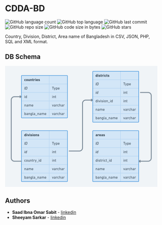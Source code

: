 # CDDA-BD

<!--- See https://shields.io for others or to customize this set of shields.  --->

![GitHub language count](https://img.shields.io/github/languages/count/ssabit/cdda-bd?style=flat-square)
![GitHub top language](https://img.shields.io/github/languages/top/ssabit/cdda-bd?style=flat-square)
![GitHub last commit](https://img.shields.io/github/last-commit/ssabit/cdda-bd?color=red&style=flat-square)
![GitHub repo size](https://img.shields.io/github/repo-size/ssabit/cdda-bd?style=flat-square)
![GitHub code size in bytes](https://img.shields.io/github/languages/code-size/ssabit/cdda-bd?style=flat-square)
![GitHub stars](https://img.shields.io/github/stars/ssabit/cdda-bd?style=flat-square)

Country, Division, District, Area name of Bangladesh in CSV, JSON, PHP, SQL and XML format.

## DB Schema

<p align="center">
   <img src="https://github.com/ssabit/cdda-bd/blob/main/db_schema.png"><br>
</p>

## Authors

- **Saad Ibna Omar Sabit** - [linkedin](https://www.linkedin.com/in/sabit/)
- **Sheeyam Sarkar** - [linkedin](https://www.linkedin.com/in/sheeyam-sarkar/)

